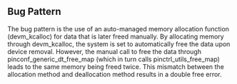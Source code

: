 ## Bug Pattern

The bug pattern is the use of an auto-managed memory allocation function (devm_kcalloc) for data that is later freed manually. By allocating memory through devm_kcalloc, the system is set to automatically free the data upon device removal. However, the manual call to free the data through pinconf_generic_dt_free_map (which in turn calls pinctrl_utils_free_map) leads to the same memory being freed twice. This mismatch between the allocation method and deallocation method results in a double free error.